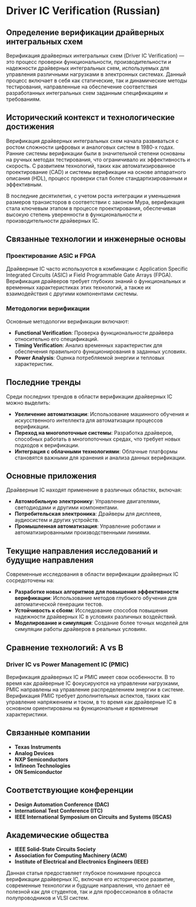 # Driver IC Verification (Russian)

## Определение верификации драйверных интегральных схем

Верификация драйверных интегральных схем (Driver IC Verification) — это процесс проверки функциональности, производительности и надежности драйверных интегральных схем, используемых для управления различными нагрузками в электронных системах. Данный процесс включает в себя как статические, так и динамические методы тестирования, направленные на обеспечение соответствия разработанных интегральных схем заданным спецификациям и требованиям.

## Исторический контекст и технологические достижения

Верификация драйверных интегральных схем начала развиваться с ростом сложности цифровых и аналоговых систем в 1980-х годах. Ранние системы верификации были в значительной степени основаны на ручных методах тестирования, что ограничивало их эффективность и скорость. С развитием технологий, таких как автоматизированное проектирование (CAD) и системы верификации на основе аппаратного описания (HDL), процесс проверки стал более стандартизированным и эффективным.

В последние десятилетия, с учетом роста интеграции и уменьшения размеров транзисторов в соответствии с законом Мура, верификация стала ключевым этапом в процессе проектирования, обеспечивая высокую степень уверенности в функциональности и производительности драйверных IC.

## Связанные технологии и инженерные основы

### Проектирование ASIC и FPGA

Драйверные IC часто используются в комбинации с Application Specific Integrated Circuits (ASIC) и Field Programmable Gate Arrays (FPGA). Верификация драйверов требует глубоких знаний о функциональных и временных характеристиках этих технологий, а также их взаимодействия с другими компонентами системы.

### Методологии верификации

Основные методологии верификации включают:
- **Functional Verification**: Проверка функциональности драйвера относительно его спецификаций.
- **Timing Verification**: Анализ временных характеристик для обеспечения правильного функционирования в заданных условиях.
- **Power Analysis**: Оценка потребляемой энергии и тепловых характеристик.

## Последние тренды

Среди последних трендов в области верификации драйверных IC можно выделить:
- **Увеличение автоматизации**: Использование машинного обучения и искусственного интеллекта для автоматизации процессов верификации.
- **Переход на многопоточные системы**: Разработка драйверов, способных работать в многопоточных средах, что требует новых подходов к верификации.
- **Интеграция с облачными технологиями**: Облачные платформы становятся важными для хранения и анализа данных верификации.

## Основные приложения

Драйверные IC находят применение в различных областях, включая:
- **Автомобильную электронику**: Управление двигателями, светодиодами и другими компонентами.
- **Потребительская электроника**: Драйверы для дисплеев, аудиосистем и других устройств.
- **Промышленная автоматизация**: Управление роботами и автоматизированными производственными линиями.

## Текущие направления исследований и будущие направления

Современные исследования в области верификации драйверных IC сосредоточены на:
- **Разработке новых алгоритмов для повышения эффективности верификации**: Использование методов глубокого обучения для автоматической генерации тестов.
- **Устойчивость к сбоям**: Исследование способов повышения надежности драйверных IC в условиях различных воздействий.
- **Моделирование и симуляция**: Создание более точных моделей для симуляции работы драйверов в реальных условиях.

## Сравнение технологий: A vs B

### Driver IC vs Power Management IC (PMIC)

Верификация драйверных IC и PMIC имеет свои особенности. В то время как драйверные IC фокусируются на управлении нагрузками, PMIC направлены на управление распределением энергии в системе. Верификация PMIC требует дополнительных аспектов, таких как управление напряжением и током, в то время как драйверные IC в основном ориентированы на функциональные и временные характеристики.

## Связанные компании

- **Texas Instruments**
- **Analog Devices**
- **NXP Semiconductors**
- **Infineon Technologies**
- **ON Semiconductor**

## Соответствующие конференции

- **Design Automation Conference (DAC)**
- **International Test Conference (ITC)**
- **IEEE International Symposium on Circuits and Systems (ISCAS)**

## Академические общества

- **IEEE Solid-State Circuits Society**
- **Association for Computing Machinery (ACM)**
- **Institute of Electrical and Electronics Engineers (IEEE)**

Данная статья предоставляет глубокое понимание процесса верификации драйверных IC, включая его историческое развитие, современные технологии и будущие направления, что делает её полезной как для студентов, так и для профессионалов в области полупроводников и VLSI систем.